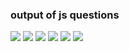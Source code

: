 <h3>output of js questions</h3>
<img src="./output/Screenshot(12).png">
<img src="./output/Screenshot(13).png">
<img src="./output/Screenshot(14).png">
<img src="./output/Screenshot(15).png">
<img src="./output/Screenshot(16).png">
<img src="./output/Screenshot(17).png">